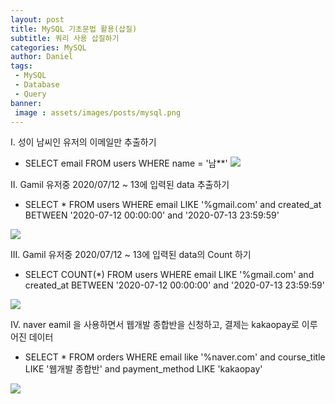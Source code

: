 ```yaml
---
layout: post
title: MySQL 기초문법 활용(삽질)
subtitle: 쿼리 사용 삽질하기
categories: MySQL
author: Daniel
tags: 
 - MySQL
 - Database
 - Query
banner:
 image : assets/images/posts/mysql.png
---
```


I. 성이 남씨인 유저의 이메일만 추출하기
- SELECT email FROM users WHERE name = '남**'
	![](https://i.imgur.com/XfREiUV.png)

II. Gamil 유저중 2020/07/12 ~ 13에 입력된 data 추출하기
- SELECT * FROM users WHERE email LIKE '%gmail.com' and created_at BETWEEN '2020-07-12 00:00:00' and '2020-07-13 23:59:59'
	
![](https://i.imgur.com/OdLMwAG.png)


III.  Gamil 유저중 2020/07/12 ~ 13에 입력된 data의 Count 하기
- SELECT COUNT(*) FROM users WHERE email LIKE '%gmail.com' and created_at BETWEEN '2020-07-12 00:00:00' and '2020-07-13 23:59:59'
	
![](https://i.imgur.com/WVBEnk0.png)


IV. naver eamil 을 사용하면서 웹개발 종합반을 신청하고, 결제는 kakaopay로 이루어진 데이터
- SELECT * FROM orders WHERE email like '%naver.com' and course_title 
   LIKE '웹개발 종합반' and payment_method LIKE 'kakaopay'
   
![](https://i.imgur.com/cChJC2g.png)
